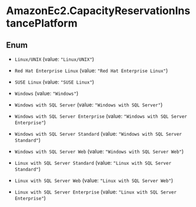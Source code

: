 # AmazonEc2.CapacityReservationInstancePlatform

## Enum


* `Linux/UNIX` (value: `"Linux/UNIX"`)

* `Red Hat Enterprise Linux` (value: `"Red Hat Enterprise Linux"`)

* `SUSE Linux` (value: `"SUSE Linux"`)

* `Windows` (value: `"Windows"`)

* `Windows with SQL Server` (value: `"Windows with SQL Server"`)

* `Windows with SQL Server Enterprise` (value: `"Windows with SQL Server Enterprise"`)

* `Windows with SQL Server Standard` (value: `"Windows with SQL Server Standard"`)

* `Windows with SQL Server Web` (value: `"Windows with SQL Server Web"`)

* `Linux with SQL Server Standard` (value: `"Linux with SQL Server Standard"`)

* `Linux with SQL Server Web` (value: `"Linux with SQL Server Web"`)

* `Linux with SQL Server Enterprise` (value: `"Linux with SQL Server Enterprise"`)


